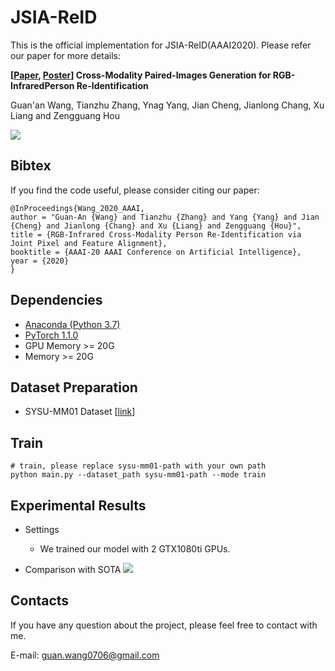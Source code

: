 # JSIA-ReID

This is the official implementation for JSIA-ReID(AAAI2020). Please refer our paper for more details:

**[[Paper](https://github.com/wangguanan/JSIA-ReID/blob/master/materials/paper.pdf), [Poster](https://github.com/wangguanan/JSIA-ReID/blob/master/materials/final_poster.png?raw=true)] Cross-Modality Paired-Images Generation for RGB-InfraredPerson Re-Identification** 

Guan'an Wang, Tianzhu Zhang, Ynag Yang, Jian Cheng, Jianlong Chang, Xu Liang and Zengguang Hou

![](https://github.com/wangguanan/JSIA-ReID/blob/master/materials/framework.png?raw=true)


## Bibtex

If you find the code useful, please consider citing our paper:
```
@InProceedings{Wang_2020_AAAI,
author = "Guan-An {Wang} and Tianzhu {Zhang} and Yang {Yang} and Jian {Cheng} and Jianlong {Chang} and Xu {Liang} and Zengguang {Hou}",
title = {RGB-Infrared Cross-Modality Person Re-Identification via Joint Pixel and Feature Alignment},
booktitle = {AAAI-20 AAAI Conference on Artificial Intelligence},
year = {2020}
}
```


## Dependencies
* [Anaconda (Python 3.7)](https://www.anaconda.com/download/)
* [PyTorch 1.1.0](http://pytorch.org/)
* GPU Memory >= 20G
* Memory >= 20G


## Dataset Preparation
* SYSU-MM01 Dataset [[link](https://github.com/wuancong/SYSU-MM01)]


## Train
```
# train, please replace sysu-mm01-path with your own path
python main.py --dataset_path sysu-mm01-path --mode train
```


## Experimental Results

* Settings
  * We trained our model with 2 GTX1080ti GPUs.

* Comparison with SOTA
![](https://github.com/wangguanan/JSIA-ReID/blob/master/materials/results.png?raw=true)


## Contacts
If you have any question about the project, please feel free to contact with me.

E-mail: guan.wang0706@gmail.com
